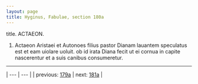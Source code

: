 ```yaml
---
layout: page
title: Hyginus, Fabulae, section 180a
---
```


title. ACTAEON.



1. Actaeon Aristaei et Autonoes filius pastor Dianam lauantem speculatus est et eam uiolare uoluit. ob id irata Diana fecit ut ei cornua in capite nascerentur et a suis canibus consumeretur.



---

| --- | --- |
| previous: [179a](../179a/) | next: [181a](../181a/) |
